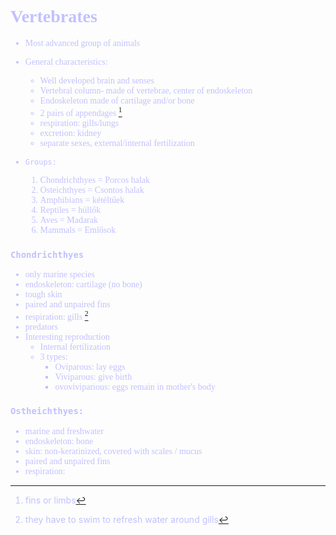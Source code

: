 <span style = "font-family:'cascadia code'">
<font color=#c1c1ff>

# Vertebrates

- Most advanced group of animals
- General characteristics:
  - Well developed brain and senses
  - Vertebral column- made of vertebrae, center of endoskeleton
  - Endoskeleton made of cartilage and/or bone
  - 2 pairs of appendages [^1]
  - respiration: gills/lungs
  - excretion: kidney
  - separate sexes, external/internal fertilization

- `Groups:`
    1. Chondrichthyes = Porcos halak
    2. Osteichthyes = Csontos halak
    3. Amphibians = kétéltűek
    4. Reptiles = hüllők
    5. Aves = Madarak
    6. Mammals = Emlősok
[^1]: fins or limbs

### `Chondrichthyes`
- only marine species
- endoskeleton: cartilage (no bone)
- tough skin
- paired and unpaired fins
- respiration: gills [^2]
- predators
- Interesting reproduction
  - Internal fertilization
  - 3 types:
    - Oviparous: lay eggs
    - Viviparous: give birth
    - ovoviviparious: eggs remain in mother's body
[^2]: they have to swim to refresh water around gills
### `Ostheichthyes:`
- marine and freshwater
- endoskeleton: bone
- skin: non-keratinized, covered with scales / mucus
- paired and unpaired fins
- respiration:
</span>